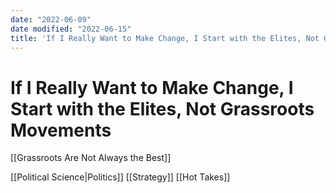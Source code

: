 ```yaml
---
date: "2022-06-09"
date modified: "2022-06-15"
title: 'If I Really Want to Make Change, I Start with the Elites, Not Grassroots Movements'
---
```


# If I Really Want to Make Change, I Start with the Elites, Not Grassroots Movements
[[Grassroots Are Not Always the Best]]

[[Political Science|Politics]]
[[Strategy]]
[[Hot Takes]]
